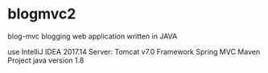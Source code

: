 # blogmvc2
blog-mvc
blogging web application written in JAVA

use IntelliJ IDEA 2017.14 Server: Tomcat v7.0 Framework Spring MVC Maven Project java version 1.8
